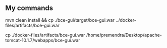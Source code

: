 


## My commands

mvn clean install && cp ./bce-gui/target/bce-gui.war ../docker-files/artifacts/bce-gui.war

cp ./docker-files/artifacts/bce-gui.war /home/premendra/Desktop/apache-tomcat-10.1.7/webapps/bce-gui.war